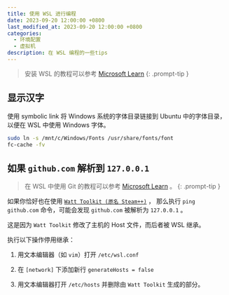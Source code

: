 ```yaml
---
title: 使用 WSL 进行编程
date: 2023-09-20 12:00:00 +0800
last_modified_at: 2023-09-20 12:00:00 +0800
categories:
  - 环境配置
  - 虚拟机
description: 在 WSL 编程的一些tips
---
```


> 安装 WSL 的教程可以参考 [Microsoft Learn](https://learn.microsoft.com/zh-cn/windows/wsl/install)
{: .prompt-tip }

## 显示汉字

使用 symbolic link 将 Windows 系统的字体目录链接到 Ubuntu 中的字体目录，以便在 WSL 中使用 Windows 字体。

```bash
sudo ln -s /mnt/c/Windows/Fonts /usr/share/fonts/font
fc-cache -fv
```

## 如果 `github.com` 解析到 `127.0.0.1`

> 在 WSL 中使用 Git 的教程可以参考 [Microsoft Learn](https://learn.microsoft.com/zh-cn/windows/wsl/tutorials/wsl-git) 。
{: .prompt-tip }

如果你恰好也在使用 [`Watt Toolkit (原名 Steam++)`](https://github.com/BeyondDimension/SteamTools) ， 那么执行 `ping github.com` 命令，可能会发现 `github.com` 被解析为 `127.0.0.1` 。

这是因为 `Watt Toolkit` 修改了主机的 Host 文件，而后者被 WSL 继承。

执行以下操作停用继承：

1. 用文本编辑器（如 `vim`）打开 `/etc/wsl.conf`

2. 在 `[network]` 下添加新行 `generateHosts = false`

3. 用文本编辑器打开 `/etc/hosts` 并删除由 `Watt Toolkit` 生成的部分。

